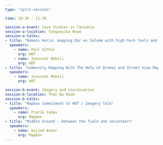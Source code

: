 ```yaml
---
type: "split-session"

time: 10:30 - 11:30

session-a-event: Case Studies in Tanzania
session-a-location: Tanganyika Room
session-a-talks:
- title: "Ramani Huria: mapping Dar es Salaam with high-tech tools and local communities"
  speakers:
    - name: Paul Uithol
      org: HOT
    - name: Innocent Maholi
      org: HOT
- title: "Community Mapping With The Help of Drones and Street View Mapping"
  speakers:
    - name: Innocent Maholi
      org: HOT

session-b-event: Imagery and Coordination
session-b-location: Thac Ba Room
session-b-talks:
- title: "Mapbox Commitment to HOT / Imagery Talk"
  speakers:
    - name: Pratik Yadav
      org: Mapbox
- title: "Middle Ground - between the field and volunteers"
  speakers:
    - name: Sajjad Anwar
      org: Mapbox
---
```

